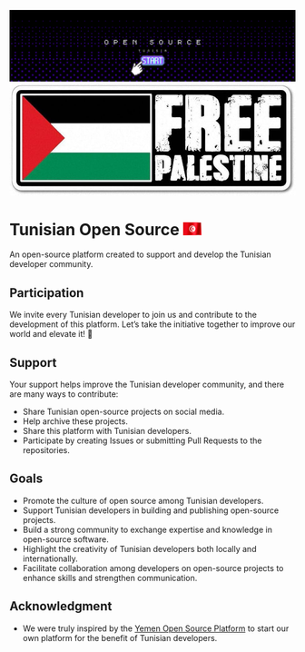 ![new-cover](./images/cover.png)
![Stand With Palestine](./images/palestine.jpg)


# Tunisian Open Source <img src="./images/Flag_of_Tunisia.gif" alt="Flag_of_Tunisia" width="33" height="23"/>

An open-source platform created to support and develop the Tunisian developer community.

## Participation
We invite every Tunisian developer to join us and contribute to the development of this platform. Let’s take the initiative together to improve our world and elevate it! 🚀

## Support
Your support helps improve the Tunisian developer community, and there are many ways to contribute:
- Share Tunisian open-source projects on social media.
- Help archive these projects.
- Share this platform with Tunisian developers.
- Participate by creating Issues or submitting Pull Requests to the repositories.

## Goals
- Promote the culture of open source among Tunisian developers.
- Support Tunisian developers in building and publishing open-source projects.
- Build a strong community to exchange expertise and knowledge in open-source software.
- Highlight the creativity of Tunisian developers both locally and internationally.
- Facilitate collaboration among developers on open-source projects to enhance skills and strengthen communication.

## Acknowledgment
- We were truly inspired by the [Yemen Open Source Platform](https://github.com/YemenOpenSource) to start our own platform for the benefit of Tunisian developers.
